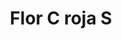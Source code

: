 ---
title: Flor C roja S
date: 
draft: false

# descripcion
description : Aros pasantes colgantes en plata 925 y cristal.

materials: Plata 925

color: 

dimensions: Largo 2,50 cm

code: 01-01-1078

type: "Aros"

categories: []

price: $3.710,00

price_eftvo: $3.150,00

# Images
# first image will be shown in the product page
images:
  # - image: "images/path_to_image"
  # La ubicacion de las imagenes es imagenes/Aros/Aros.Colgantes/01-01-1078-flor-c-roja-s
  - image: "./images/aros/colgantes/01-01-1078-flor-c-roja-s_a.jpg"
  - image: "./images/aros/colgantes/01-01-1078-flor-c-roja-s_b.jpg"
---